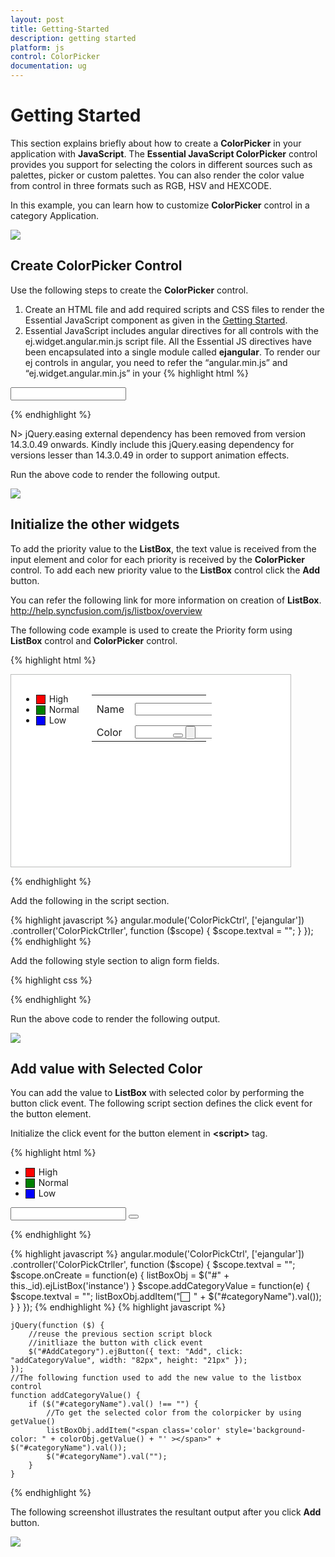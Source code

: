 ```yaml
---
layout: post
title: Getting-Started
description: getting started
platform: js
control: ColorPicker
documentation: ug
---
```


# Getting Started

This section explains briefly about how to create a **ColorPicker** in your application with **JavaScript**. The **Essential JavaScript ColorPicker** control provides you support for selecting the colors in different sources such as palettes, picker or custom palettes. You can also render the color value from control in three formats such as RGB, HSV and HEXCODE. 

In this example, you can learn how to customize **ColorPicker** control in a category Application. 

![](/js/ColorPicker/Getting-Started_images/Getting-Started_img1.png) 


## Create ColorPicker Control

Use the following steps to create the **ColorPicker** control.

1. Create an HTML file and add required scripts and CSS files to render the Essential JavaScript component as given in the [Getting Started](https://help.syncfusion.com/js/control-initialization).
2. Essential JavaScript includes angular directives for all controls with the ej.widget.angular.min.js script file. All the Essential JS directives have been encapsulated into a single module called **ejangular**. To render our ej controls in angular, you need to refer the “angular.min.js” and “ej.widget.angular.min.js” in your <application class=""></application>
{% highlight html %}

<!DOCTYPE html>
<html xmlns="http://www.w3.org/1999/xhtml" ng-app="ColorPickCtrl">
<head>
    <meta name="viewport" content="width=device-width, initial-scale=1.0" charset="utf-8" />
    <title>Getting Started Essential JS</title>
    <!-- Style sheet for default theme (flat azure) -->
    <link href="http://cdn.syncfusion.com/{{ site.releaseversion }}/js/web/flat-azure/ej.web.all.min.css" rel="stylesheet" />
    <!--Scripts-->
    <script src="http://cdn.syncfusion.com/js/assets/external/jquery-1.10.2.min.js"></script>
    <script src="http://cdn.syncfusion.com/{{ site.releaseversion }}/js/web/ej.web.all.min.js"></script>
    <!--Add custom scripts here -->
</head>
<body ng-controller="ColorPickCtrller">
    <input id="CategoryColor" ej-colorpicker e-value="#278787" />
    <!--add the ColorPicker element here -->
</body>
</html>

{% endhighlight %}

N> jQuery.easing external dependency has been removed from version 14.3.0.49 onwards. Kindly include this jQuery.easing dependency for versions lesser than 14.3.0.49 in order to support animation effects.

Run the above code to render the following output.

![](/js/ColorPicker/Getting-Started_images/Getting-Started_img2.png) 

## Initialize the other widgets

To add the priority value to the **ListBox**, the text value is received from the input element and color for each priority is received by the **ColorPicker** control. To add each new priority value to the **ListBox** control click the **Add** button.

You can refer the following link for more information on creation of **ListBox**.
<http://help.syncfusion.com/js/listbox/overview>

The following code example is used to create the Priority form using **ListBox** control and **ColorPicker** control.



{% highlight html %}


<div class="priorityWrapper">
    <div class="row">
        <div class="element-area">
            <div class="frameWrapper">
                <div id="control">
                    <ul ej-listbox id="selectcheck">
                        <li><span class="color high"></span>High</li>
                        <li><span class="color normal"></span>Normal</li>
                        <li><span class="color low"></span>Low</li>
                    </ul>
                </div>
            </div>
            <div id="Properties">
                <table class="prop-grid">
                    <tr class="row">
                        <td class="column">Name
                        </td>
                        <td class="column">
                            <input type="text" id="categoryName" ng-model="textval"/>
                        </td>
                    </tr>
                    <tr class="row">
                        <td class="column">Color
                        </td>
                        <td class="column">
                            <!--Colorpicker element-->
                            <input id="CategoryColor" ej-colorpicker e-value="#278787" />
                        </td>
                        <td class="column">
                            <!--Add button for add the new category-->
                            <button class="e-btn e-select" id="AddCategory" ej-button e-text="Add" e-height="21px" e-width="82px"></button>
                            <input type="button" class="e-btn e-select" id="AddCategory" />
                        </td>
                    </tr>
                    <tr class="row"></tr>
                </table>
            </div>
        </div>
    </div>
</div>


{% endhighlight %}


Add the following in the script section.

{% highlight javascript %}
        angular.module('ColorPickCtrl', ['ejangular'])
           .controller('ColorPickCtrller', function ($scope) {
                    $scope.textval = "";
              }
           });
{% endhighlight %}


Add the following style section to align form fields. 

{% highlight css %}

<style>
    
    .row .element-area {
        height: 270px;
        width: 415px;
    }

    .priorityWrapper > .row {
        width: 415px;
        border: 1px solid #bbbcbb;
        padding: 16px;
        height: 275px;
        background-color: #fff;
    }

    .frameWrapper {
        float: left;
    }

    .color.high {
        background-color: red;
    }

    .color.normal {
        background-color: green;
    }

    .color.low {
        background-color: blue;
    }

    .element-area {
        width: 205px;
    }

    .element-area, #Properties {
        display: inline-block;
        float: left;
    }

    #Properties #categoryName {
        width: 140px;
        height: 20px;
    }

    #Properties .column {
        display: inline-block;
        width: 45px;
        margin: 10px 0 0;
    }

    #Properties .row {
        padding: 10px 0px 5px 0px;
    }

    #Properties {
        margin-left: 20px;
        width: 192px;
    }

    .color {
        width: 13px;
        height: 13px;
        border: 1px solid;
        display: inline-block;
        margin-right: 6px;
        margin-bottom: -3px;
    }
</style>


{% endhighlight %}



Run the above code to render the following output.

![](/js/ColorPicker/Getting-Started_images/Getting-Started_img3.png) 

## Add value with Selected Color 

You can add the value to **ListBox** with selected color by performing the button click event. The following script section defines the click event for the button element.

Initialize the click event for the button element in **&lt;script&gt;** tag.

{% highlight html %}

<ul ej-listbox id="selectcheck" e-create="onCreate">
    <li><span class="color high"></span>High</li>
    <li><span class="color normal"></span>Normal</li>
    <li><span class="color low"></span>Low</li>
</ul>
<input type="text" id="categoryName" ng-model="textval"/>
<button class="e-btn e-select" id="AddCategory" ej-button e-text="Add" e-height="21px" e-width="82px" e-click="addCategoryValue" ></button>

{% endhighlight %}

{% highlight javascript %}
        angular.module('ColorPickCtrl', ['ejangular'])
           .controller('ColorPickCtrller', function ($scope) {
                $scope.textval = "";
                $scope.onCreate = function(e) {
                    listBoxObj = $("#" + this._id).ejListBox('instance')
                }
                $scope.addCategoryValue = function(e) {
                    $scope.textval = "";
                    listBoxObj.addItem("<span class='color' style='background-color: " + colorObj.getValue() + "' ></span>" + $("#categoryName").val());
                }
              }
           });
{% endhighlight %}
{% highlight javascript %}

    jQuery(function ($) {
        //reuse the previous section script block
        //initliaze the button with click event
        $("#AddCategory").ejButton({ text: "Add", click: "addCategoryValue", width: "82px", height: "21px" });
    });
    //The following function used to add the new value to the listbox control
    function addCategoryValue() {
        if ($("#categoryName").val() !== "") {
            //To get the selected color from the colorpicker by using getValue()
            listBoxObj.addItem("<span class='color' style='background-color: " + colorObj.getValue() + "' ></span>" + $("#categoryName").val());
            $("#categoryName").val("");
        }
    }


{% endhighlight %}



The following screenshot illustrates the resultant output after you click **Add** button.

![](/js/ColorPicker/Getting-Started_images/Getting-Started_img4.png) 

